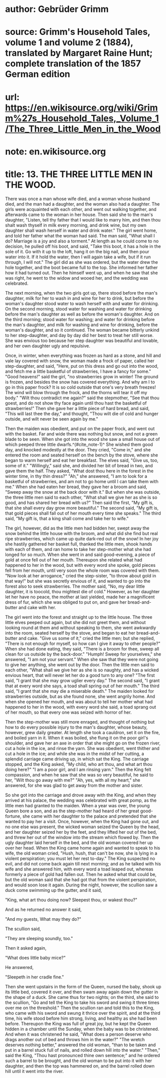 # author: Gebrüder Grimm
# source: Grimm's Household Tales, volume 1 and volume 2 (1884), translated by Margaret Raine Hunt; complete translation of the 1857 German edition
# url: https://en.wikisource.org/wiki/Grimm%27s_Household_Tales,_Volume_1/The_Three_Little_Men_in_the_Wood
# note: en.wikisource.org
# title: 13. THE THREE LITTLE MEN IN THE WOOD. 

There was once a man whose wife died, and a woman whose husband died, and the man had a daughter, and the woman also had a daughter. The girls were acquainted with each other, and went out walking together, and afterwards came to the woman in her house. Then said she to the man's daughter, "Listen, tell thy father that I would like to marry him, and then thou shalt wash thyself in milk every morning, and drink wine, but my own daughter shall wash herself in water and drink water." The girl went home, and told her father what the woman had said. The man said, "What shall I do? Marriage is a joy and also a torment." At length as he could come to no decision, he pulled off his boot, and said, "Take this boot, it has a hole in the sole of it. Go with it up to the loft, hang it on the big nail, and then pour water into it. If it hold the water, then I will again take ​a wife, but if it run through, I will not." The girl did as she was ordered, but the water drew the hole together, and the boot became full to the top. She informed her father how it had turned out. Then he himself went up, and when he saw that she was right, he went to the widow and wooed her, and the wedding was celebrated. 

The next morning, when the two girls got up, there stood before the man's daughter, milk for her to wash in and wine for her to drink, but before the woman's daughter stood water to wash herself with and water for drinking. On the second morning, stood water for washing and water for drinking before the man's daughter as well as before the woman's daughter. And on the third morning; stood water for washing; and water for drinking before the man's daughter, and milk for washing and wine for drinking, before the woman's daughter, and so it continued. The woman became bitterly unkind to her step-daughter, and day by day did her best to treat her still worse. She was envious too because her step daughter was beautiful and lovable, and her own daughter ugly and repulsive. 

Once, in winter, when everything was frozen as hard as a stone, and hill and vale lay covered with snow, the woman made a frock of paper, called her step-daughter, and said, "Here, put on this dress and go out into the wood, and fetch me a little basketful of strawberries, I have a fancy for some." "Good heavens!" said the girl, "no strawberries grow in winter! The ground is frozen, and besides the snow has covered everything. And why am I to go in this paper frock? It is so cold outside that one's very breath freezes! The wind will blow through the frock, and the thorns will tear it off my body." "Wilt thou contradict me again?" said the stepmother, "See that thou goest, and do not show thy face again until thou hast the basketful of strawberries!" Then she gave her a little piece of hard bread, and said, "This will last thee the day," and thought, "Thou wilt die of cold and hunger outside, and wilt never be seen again by me." 

Then the maiden was obedient, and put on the paper frock, and went out with the basket. Far and wide there was nothing but snow, and not a green blade to be ​seen. When she got into the wood she saw a small house out of which peeped three little dwarfs.^(#cite_note-1)^ She wished them good day, and knocked modestly at the door. They cried, "Come in," and she entered the room and seated herself on the bench by the stove, where she began to warm herself and eat her breakfast. The elves said, "Give us, too, some of it." "Willingly," said she, and divided her bit of bread in two, and gave them the half. They asked, "What dost thou here in the forest in the winter time, in thy thin dress?" "Ah," she answered, "I am to look for a basketful of strawberries, and am not to go home until I can take them with me." When she had eaten her bread, they gave her a broom and said, "Sweep away the snow at the back door with it." But when she was outside, the three little men said to each other, "What shall we give her as she is so good, and has shared her bread with us?" Then said the first, "My gift is, that she shall every day grow more beautiful." The second said, "My gift is, that gold pieces shall fall out of her mouth every time she speaks." The third said, "My gift is, that a king shall come and take her to wife." 

The girl, however, did as the little men had bidden her, swept away the snow behind the little house with the broom, and what did she find but real ripe strawberries, which came up quite dark-red out of the snow! In her joy she hastily gathered her basket full, thanked the little men, shook hands with each of them, and ran home to take her step-mother what she had longed for so much. When she went in and said good-evening, a piece of gold at once fell out of her mouth. Thereupon she related what had happened to her in the wood, but with every word she spoke, gold pieces fell from her mouth, until very soon the whole room was covered with them. "Now look at her arrogance," cried the step-sister, "to throw about gold in that way!" but she was secretly envious of it, and wanted to go into the forest also to seek strawberries. The mother said, "No, my dear little daughter, it is too ​cold, thou mightest die of cold." However, as her daughter let her have no peace, the mother at last yielded, made her a magnificent dress of fur, which she was obliged to put on, and gave her bread-and-butter and cake with her. 

The girl went into the forest and straight up to the little house. The three little elves peeped out again, but she did not greet them, and without looking round at them and without speaking to them, she went awkwardly into the room, seated herself by the stove, and began to eat her bread-and-butter and cake. "Give us some of it," cried the little men; but she replied, "There is not enough for myself, so how can I give it away to other people?" When she had done eating, they said, "There is a broom for thee, sweep all clean for us outside by the back-door." "Humph! Sweep for yourselves," she answered, "I am not your servant." When she saw that they were not going to give her anything, she went out by the door. Then the little men said to each other, "What shall we give her as she is so naughty, and has a wicked envious heart, that will never let her do a good turn to any one? "The first said, "I grant that she may grow uglier every day." The second said, "I grant that at every word she says, a toad shall spring out of her mouth." The third said, "I grant that she may die a miserable death." The maiden looked for strawberries outside, but as she found none, she went angrily home. And when she opened her mouth, and was about to tell her mother what had happened to her in the wood, with every word she said, a toad sprang out of her mouth, so that every one was seized with horror of her. 

Then the step-mother was still more enraged, and thought of nothing but how to do every possible injury to the man's daughter, whose beauty, however, grew daily greater. At length she took a cauldron, set it on the fire, and boiled yarn in it. When it was boiled, she flung it on the poor girl's shoulder, and gave her an axe in order that she might go on the frozen river, cut a hole in the ice, and rinse the yarn. She was obedient, went thither and cut a hole in the ice; and while she was in the midst of her cutting, a splendid carriage came driving up, in which sat the King. The carriage stopped, and the King ​asked, "My child, who art thou, and what art thou doing here?" "I am a poor girl, and I am rinsing yarn." Then the King felt compassion, and when he saw that she was so very beautiful, he said to her, "Wilt thou go away with me?" "Ah, yes, with all my heart," she answered, for she was glad to get away from the mother and sister. 

So she got into the carriage and drove away with the King, and when they arrived at his palace, the wedding was celebrated with great pomp, as the little men had granted to the maiden. When a year was over, the young Queen bore a son, and as the step-mother had heard of her great good-fortune, she came with her daughter to the palace and pretended that she wanted to pay her a visit. Once, however, when the King had gone out, and no one else was present, the wicked woman seized the Queen by the head, and her daughter seized her by the feet, and they lifted her out of the bed, and threw her out of the window into the stream which flowed by. Then the ugly daughter laid herself in the bed, and the old woman covered her up over her head. When the King came home again and wanted to speak to his wife, the old woman cried, "Hush, hush, that can't be now, she is lying in a violent perspiration; you must let her rest to-day." The King suspected no evil, and did not come back again till next morning; and as he talked with his wife and she answered him, with every word a toad leaped out, whereas formerly a piece of gold had fallen out. Then he asked what that could be, but the old woman said that she had got that from the violent perspiration, and would soon lose it again. During the night, however, the scullion saw a duck come swimming up the gutter, and it said, 

"King, what art thou doing now? Sleepest thou, or wakest thou?" 

And as he returned no answer it said, 

"And my guests, What may they do?" 

The scullion said, 

"They are sleeping soundly, too." 

Then it asked again, 

"What does little baby mice?" 

​He answered, 

"Sleepeth in her cradle fine." 

Then she went upstairs in the form of the Queen, nursed the baby, shook up its little bed, covered it over, and then swam away again down the gutter in the shape of a duck. She came thus for two nights; on the third, she said to the scullion, "Go and tell the King to take his sword and swing it three times over me on the threshold." Then the scullion ran and told this to the King, who came with his sword and swung it thrice over the spirit, and at the third time, his wife stood before him strong, living, and healthy as she had been before. Thereupon the King was full of great joy, but he kept the Queen hidden in a chamber until the Sunday, when the baby was to be christened. And when it was christened he said, "What does a person deserve who drags another out of bed and throws him in the water?" "The wretch deserves nothing better," answered the old woman, "than to be taken and put in a barrel stuck full of nails, and rolled down hill into the water." "Then," said the King, "Thou hast pronounced thine own sentence;" and he ordered such a barrel to be brought, and the old woman to be put into it with her daughter, and then the top was hammered on, and the barrel rolled down hill until it went into the river. 

